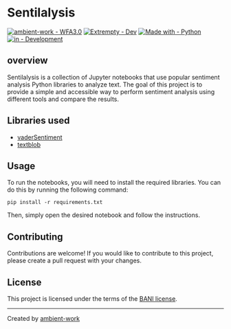 # Sentilalysis


[![ambient-work - WFA3.0](https://img.shields.io/badge/ambient--work-Sentinalysis-2ea44f?style=for-the-badge&logo=github)](https://github.com/ambient-work/wfa3.0/)
[![Extrempty - Dev](https://img.shields.io/badge/Extrempty-Dev-89CFF0?style=for-the-badge&logo=telegram)](https://github.com/ambient-work/wfa3.0/)
[![Made with - Python](https://img.shields.io/badge/Made_with-Python-C0C2C9?style=for-the-badge&logo=python)](https://github.com/ambient-work/wfa3.0/)
[![in - Development](https://img.shields.io/badge/in-Development-ac3ccf?style=for-the-badge&logo=visualstudiocode)](https://github.com/ambient-work/wfa3.0/)



## overview
Sentilalysis is a collection of Jupyter notebooks that use popular sentiment analysis Python libraries to analyze text. The goal of this project is to provide a simple and accessible way to perform sentiment analysis using different tools and compare the results.

## Libraries used
- [vaderSentiment](https://github.com/cjhutto/vaderSentiment)
- [textblob](https://textblob.readthedocs.io/en/dev/)

## Usage
To run the notebooks, you will need to install the required libraries. You can do this by running the following command:

```
pip install -r requirements.txt
```

Then, simply open the desired notebook and follow the instructions.

## Contributing
Contributions are welcome! If you would like to contribute to this project, please create a pull request with your changes.

## License
This project is licensed under the terms of the [BANI license](LICENSE).

---

Created by [ambient-work](https://github.com/ambient-work)